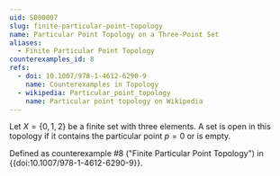 ```yaml
---
uid: S000007
slug: finite-particular-point-topology
name: Particular Point Topology on a Three-Point Set
aliases:
  - Finite Particular Point Topology
counterexamples_id: 8
refs:
  - doi: 10.1007/978-1-4612-6290-9 
    name: Counterexamples in Topology
  - wikipedia: Particular_point_topology
    name: Particular point topology on Wikipedia
---
```

Let $X=\{0,1,2\}$ be a finite set with three elements.
A set is open in this topology if it contains the particular point $p=0$ or is empty.

Defined as counterexample #8 ("Finite Particular Point Topology")
in {{doi:10.1007/978-1-4612-6290-9}}.
